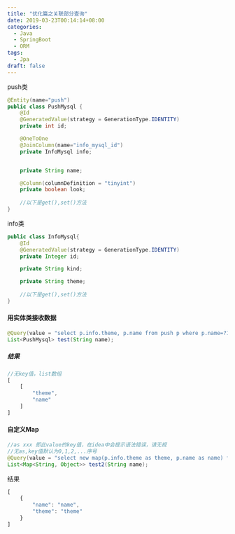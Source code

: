 ```yaml
---
title: "优化篇之关联部分查询"
date: 2019-03-23T00:14:14+08:00
categories:
  - Java
  - SpringBoot
  - ORM
tags:
  - Jpa
draft: false
---
```


push类
```java
@Entity(name="push")
public class PushMysql {
    @Id
    @GeneratedValue(strategy = GenerationType.IDENTITY)
    private int id;

    @OneToOne
    @JoinColumn(name="info_mysql_id")
    private InfoMysql info;


    private String name;

    @Column(columnDefinition = "tinyint")
    private boolean look;
  
  	//以下是get(),set()方法
}
```

info类
```java
public class InfoMysql{
    @Id
    @GeneratedValue(strategy = GenerationType.IDENTITY)
    private Integer id;

    private String kind;

    private String theme;
  	
  	//以下是get(),set()方法
}
```

<a name="e4851c65"></a>
#### 用实体类接收数据
```java
@Query(value = "select p.info.theme, p.name from push p where p.name=?1")
List<PushMysql> test(String name);
```

<a name="5ad7f5a8"></a>
##### 结果
```javascript
//无key值，list数组
[
    [
        "theme",
        "name"
    ]
]
```

<a name="89277a16"></a>
#### 自定义Map
```java
//as xxx 即此value的key值，在idea中会提示语法错误，请无视
//无as,key值默认为0,1,2,...序号
@Query(value = "select new map(p.info.theme as theme, p.name as name) from push p where p.name=?1")
List<Map<String, Object>> test2(String name);
```

结果
```javascript
[
    {
        "name": "name",
        "theme": "theme"
    }
]
```

